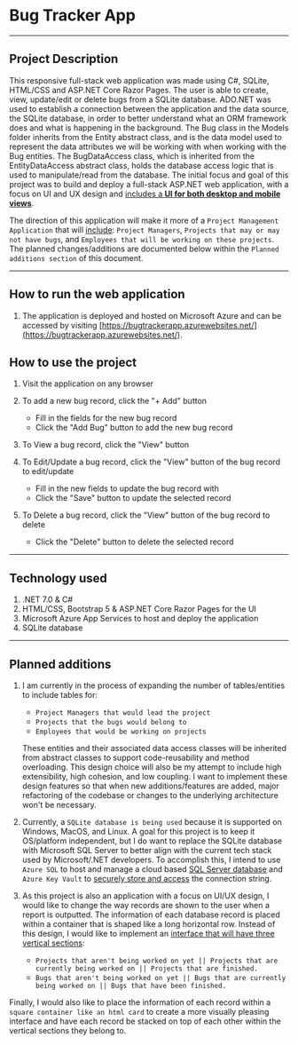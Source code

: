 # Bug Tracker App
---

## Project Description
This responsive full-stack web application was made using C#, SQLite, HTML/CSS and ASP.NET Core Razor Pages. The user is able to create, view, update/edit or delete bugs from a SQLite database. ADO.NET was used to establish a connection between the application and the data source, the SQLite database, in order to better understand what an ORM framework does and what is happening in the background. The Bug class in the Models folder inherits from the Entity abstract class, and is the data model used to represent the data attributes we will be working with when working with the Bug entities. The BugDataAccess class, which is inherited from the EntityDataAccess abstract class, holds the database access logic that is used to manipulate/read from the database. The initial focus and goal of this project was to build and deploy a full-stack ASP.NET web application, with a focus on UI and UX design and <ins>includes a **UI for both desktop and mobile views**</ins>. 

The direction of this application will make it more of a `Project Management Application` that will <ins>include</ins>: `Project Managers`, `Projects that may or may not have bugs`, and `Employees that will be working on these projects`. The planned changes/additions are documented below within the ```Planned additions section``` of this document.


---
## How to run the web application
1. The application is deployed and hosted on Microsoft Azure and can be accessed by visiting [https://bugtrackerapp.azurewebsites.net/](https://bugtrackerapp.azurewebsites.net/).


## How to use the project
1. Visit the application on any browser

2. To add a new bug record, click the "+ Add" button
    - Fill in the fields for the new bug record
    - Click the "Add Bug" button to add the new bug record
    
3. To View a bug record, click the "View" button 

4. To Edit/Update a bug record, click the "View" button of the bug record to edit/update
    - Fill in the new fields to update the bug record with
    - Click the "Save" button to update the selected record 
    
5. To Delete a bug record, click the "View" button of the bug record to delete
    - Click the "Delete" button to delete the selected record


---
## Technology used
1. .NET 7.0 & C#
2. HTML/CSS, Bootstrap 5 & ASP.NET Core Razor Pages for the UI
3. Microsoft Azure App Services to host and deploy the application
4. SQLite database 


---
## Planned additions
1. I am currently in the process of expanding the number of tables/entities to include tables for: 
    - `Project Managers that would lead the project`
    - `Projects that the bugs would belong to`
    - `Employees that would be working on projects`

   These entities and their associated data access classes will be inherited from abstract classes to support code-reusability and method overloading. This design choice will also    be my attempt to include high extensibility, high cohesion, and low coupling. I want to implement these design features so that when new additions/features are added, major refactoring of the codebase or changes to the underlying architecture won't be necessary.  

2. Currently, a `SQLite database is being used` because it is supported on Windows, MacOS, and Linux. A goal for this project is to keep it OS/platform independent, but I do want to replace the SQLite database with Microsoft SQL Server to better align with the current tech stack used by Microsoft/.NET developers. To accomplish this, I intend to use `Azure SQL` to host and manage a cloud based <ins>SQL Server database</ins> and `Azure Key Vault` to <ins>securely store and access</ins> the connection string. 

3. As this project is also an application with a focus on UI/UX design, I would like to change the way records are shown to the user when a report is outputted. The information of each database record is placed within a container that is shaped like a long horizontal row. Instead of this design, I would like to implement an <ins>interface that will have three vertical sections</ins>:
    - `Projects that aren't being worked on yet || Projects that are currently being worked on || Projects that are finished.` 
    - `Bugs that aren't being worked on yet || Bugs that are currently being worked on || Bugs that have been finished.`
    
Finally, I would also like to place the information of each record within a `square container like an html card` to create a more visually pleasing interface and have each record be stacked on top of each other within the vertical sections they belong to.

